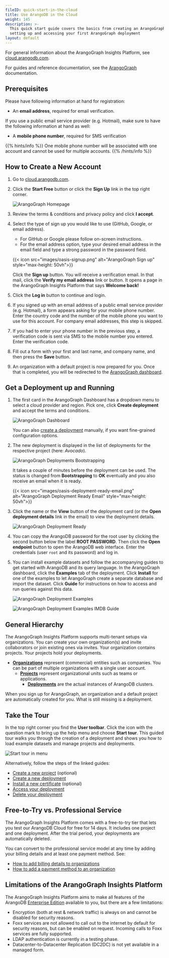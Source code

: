 ```yaml
---
fileID: quick-start-in-the-cloud
title: Use ArangoDB in the Cloud
weight: 145
description: >-
  This quick start guide covers the basics from creating an ArangoGraph account to
  setting up and accessing your first ArangoGraph deployment
layout: default
---
```

For general information about the ArangoGraph Insights Platform, see
[cloud.arangodb.com](https://cloud.arangodb.com/home?utm_source=docs&utm_medium=cluster_pages&utm_campaign=docs_traffic).

For guides and reference documentation, see the [ArangoGraph](arangograph/) documentation.

## Prerequisites

Please have following information at hand for registration:

- An **email address**, required for email verification.

If you use a public email service provider (e.g. Hotmail), make sure to have
the following information at hand as well:

- A **mobile phone number**, required for SMS verification

{{% hints/info %}}
One mobile phone number will be associated with one account and cannot be
used for multiple accounts.
{{% /hints/info %}}

## How to Create a New Account

1. Go to [cloud.arangodb.com](https://cloud.arangodb.com/home?utm_source=docs&utm_medium=cluster_pages&utm_campaign=docs_traffic).
2. Click the __Start Free__ button or click the __Sign Up__ link in the top
   right corner.

   ![ArangoGraph Homepage](images/oasis-homepage.png)

3. Review the terms & conditions and privacy policy and click __I accept__.
4. Select the type of sign up you would like to use (GitHub, Google, or
   email address).
     - For GitHub or Google please follow on-screen instructions.
     - For the email address option, type your desired email address in the
       email field and type a strong password in the password field.

     {{< icon src="images/oasis-signup.png" alt="ArangoGraph Sign up" style="max-height: 50vh">}}

   Click the __Sign up__ button. You will receive a verification email. In that
   mail, click the __Verify my email address__ link or button.
   It opens a page in the ArangoGraph Insights Platform that says __Welcome back!__
5. Click the __Log in__ button to continue and login.
6. If you signed up with an email address of a public email service provider (e.g. Hotmail),
   a form appears asking for your mobile phone number. Enter the country code
   and the number of the mobile phone you want to use for this account.
   For company email addresses, this step is skipped.
7. If you had to enter your phone number in the previous step, a verification
   code is sent via SMS to the mobile number you entered. Enter the
   verification code.
8. Fill out a form with your first and last name, and company
   name, and then press the __Save__ button.
9. An organization with a default project is now prepared for you.
   Once that is completed, you will be redirected to the
   [ArangoGraph dashboard](https://cloud.arangodb.com/dashboard).

## Get a Deployment up and Running

1. The first card in the ArangoGraph Dashboard has a dropdown menu to select a cloud
   provider and region. Pick one, click __Create deployment__ and accept the
   terms and conditions.

   ![ArangoGraph Dashboard](images/oasis-dashboard.png)

   You can also [create a deployment](../arangograph/deployments#how-to-create-a-new-deployment)
   manually, if you want fine-grained configuration options.
2. The new deployment is displayed in the list of deployments for the 
   respective project (here: _Avocado_).

   ![ArangoGraph Deployments Bootstrapping](images/arangograph-deployments-bootstrapping.png)

   It takes a couple of minutes before the deployment can be used. The status
   is changed from __Bootstrapping__ to __OK__ eventually and you also
   receive an email when it is ready.

   {{< icon src="images/oasis-deployment-ready-email.png" alt="ArangoGraph Deployment Ready Email" style="max-height: 50vh">}}

3. Click the name or the **View** button of the deployment card (or the
   __Open deployment details__ link in the email) to view the deployment
   details.

   ![ArangoGraph Deployment Ready](images/arangograph-deployment-ready.png)

4. You can copy the ArangoDB password for the root user by clicking the second
   button below the label __ROOT PASSWORD__. Then click the __Open endpoint__
   button to open the ArangoDB web interface. Enter the credentials
   (user `root` and its password) and log in.

5. You can install example datasets and follow the accompanying guides to get
   started with ArangoDB and its query language. In the ArangoGraph dashboard, click
   the __Examples__ tab of the deployment. Click __Install__ for one of the
   examples to let ArangoGraph create a separate database and import the dataset.
   Click __Guide__ for instructions on how to access and run queries against
   this data.

   ![ArangoGraph Deployment Examples](images/arangograph-deployment-examples.png)

   ![ArangoGraph Deployment Examples IMDB Guide](images/arangograph-deployment-examples-imdb-guide.png)

## General Hierarchy

The ArangoGraph Insights Platform supports multi-tenant setups via organizations.
You can create your own organization(s) and invite collaborators or join
existing ones via invites. Your organization contains projects.
Your projects hold your deployments.

- [**Organizations**](../arangograph/organizations/)
  represent (commercial) entities such as companies.
  You can be part of multiple organizations with a single user account.
  - [**Projects**](../arangograph/projects)
    represent organizational units such as teams or applications.
    - [**Deployments**](../arangograph/deployments)
      are the actual instances of ArangoDB clusters.

When you sign up for ArangoGraph, an organization and a default project are
automatically created for you. What is still missing is a deployment.

## Take the Tour

In the top right corner you find the __User toolbar__. Click the icon with the
question mark to bring up the help menu and choose __Start tour__. This guided
tour walks you through the creation of a deployment and shows you how to load
example datasets and manage projects and deployments.

![Start tour in menu](images/arangograph-tour-start.png)

Alternatively, follow the steps of the linked guides:
- [Create a new project](../arangograph/projects#how-to-create-a-new-project) (optional)
- [Create a new deployment](../arangograph/deployments#how-to-create-a-new-deployment)
- [Install a new certificate](../arangograph/projects#how-to-manage-certificates) (optional)
- [Access your deployment](../arangograph/deployments#how-to-access-your-deployment)
- [Delete your deployment](../arangograph/deployments#how-to-delete-a-deployment)

## Free-to-Try vs. Professional Service

The ArangoGraph Insights Platform comes with a free-to-try tier that lets you test our ArangoDB
Cloud for free for 14 days. It includes one project and one deployment.
After the trial period, your deployments are automatically deleted.

You can convert to the professional service model at any time by adding 
your billing details and at least one payment method. See:
- [How to add billing details to organizations](../arangograph/organizations/billing#how-to-add-billing-details)
- [How to add a payment method to an organization](../arangograph/organizations/billing#how-to-add-a-payment-method)

## Limitations of the ArangoGraph Insights Platform

The ArangoGraph Insights Platform aims to make all features of the ArangoDB
[Enterprise Edition](../about-arangodb/features/features-enterprise-edition) available to you, but
there are a few limitations:

- Encryption (both at rest & network traffic) is always on and cannot be
  disabled for security reasons.
- Foxx services are not allowed to call out to the internet by default for
  security reasons, but can be enabled on request.
  Incoming calls to Foxx services are fully supported.
- LDAP authentication is currently in a testing phase.
- Datacenter-to-Datacenter Replication (DC2DC) is not yet available in a
  managed form.
